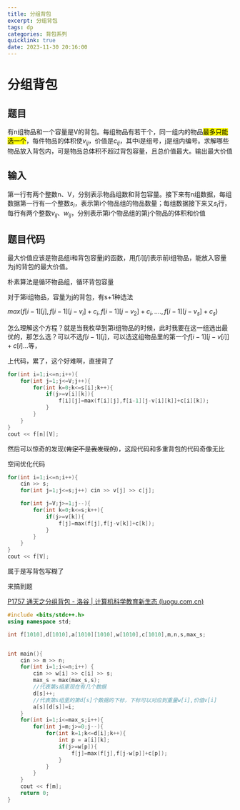 ```yaml
---
title: 分组背包
excerpt: 分组背包
tags: dp
categories: 背包系列
quicklink: true
date: 2023-11-30 20:16:00
---
```


# 分组背包

## 题目

有n组物品和一个容量是V的背包。每组物品有若干个，同一组内的物品<mark>最多只能选一个</mark>，每件物品的体积使$v_{ij}$，价值是$c_{ij}$，其中i是组号，j是组内编号。求解哪些物品放入背包内，可是物品总体积不超过背包容量，且总价值最大。输出最大价值

## 输入

第一行有两个整数n、V，分别表示物品组数和背包容量。接下来有n组数据，每组数据第一行有一个整数$s_i$，表示第i个物品组的物品数量；每组数据接下来又$s_i$行，每行有两个整数$v_{ij}、w_{ij}$，分别表示第i个物品组的第j个物品的体积和价值

## 题目代码

最大价值应该是物品组i和背包容量j的函数，用$f[i][j]$表示前i组物品，能放入容量为j的背包的最大价值。

朴素算法是循环物品组，循环背包容量

对于第i组物品，容量为j的背包，有s+1种选法

$max(f[i-1][j],f[i-1][j-v_i]+c_i,f[i-1][j-v_2]+c_i,....,f[i-1][j-v_s]+c_s)$

怎么理解这个方程？就是当我枚举到第i组物品的时候，此时我要在这一组选出最优的，那怎么选？可以不选$f[i-1][j]$，可以选这组物品里的第一个$f[i-1][j-v[i]]+c[i]$...等，

上代码，累了，这个好难啊，直接背了

```cpp
for(int i=1;i<=n;i++){
    for(int j=1;j<=V;j++){
        for(int k=0;k<=s[i];k++){
            if(j>=v[i][k]){
                f[i][j]=max(f[i][j],f[i-1][j-v[i][k]]+c[i][k]);
            }
        }
    }
}
cout << f[n][V];
```

然后可以惊奇的发现(~~肯定不是我发现的~~)，这段代码和多重背包的代码奇像无比

空间优化代码

```cpp
for(int i=1;i<=n;i++){
    cin >> s;
    for(int j=1;j<=s;j++) cin >> v[j] >> c[j];

    for(int j=V;j>=1;j--){
        for(int k=0;k<=s;k++){
            if(j>=v[k]){
                f[j]=max(f[j],f[j-v[k]]+c[k]);
            }        
        }
    }
}
cout << f[V];
```

属于是写背包写糊了

来搞到题

[P1757 通天之分组背包 - 洛谷 | 计算机科学教育新生态 (luogu.com.cn)](https://www.luogu.com.cn/problem/P1757)

```cpp
#include <bits/stdc++.h>
using namespace std;

int f[1010],d[1010],a[1010][1010],w[1010],c[1010],m,n,s,max_s;


int main(){
    cin >> m >> n;
    for(int i=1;i<=n;i++) {
        cin >> w[i] >> c[i] >> s;
        max_s = max(max_s,s);
        //代表第s组里现在有几个数据 
        d[s]++;
        //代表第s组里的第d[s]个数据的下标，下标可以对应到重量w[i],价值v[i] 
        a[s][d[s]]=i;
    }
    for(int i=1;i<=max_s;i++){
        for(int j=m;j>=0;j--){
            for(int k=1;k<=d[i];k++){
                int p = a[i][k];
                if(j>=w[p]){
                    f[j]=max(f[j],f[j-w[p]]+c[p]);
                }
            }
        }
    }
    cout << f[m];
    return 0;
}
```
